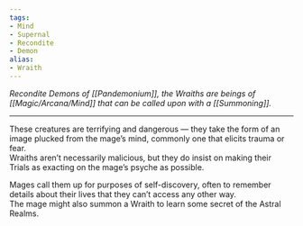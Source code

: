 ```yaml
---
tags:
- Mind
- Supernal
- Recondite
- Demon
alias:
- Wraith
---
```


_Recondite Demons of [[Pandemonium]], the Wraiths are beings of [[Magic/Arcana/Mind]] that can be called upon with a [[Summoning]]._

---

These creatures are terrifying and dangerous — they take the form of an image plucked from the mage’s mind, commonly one that elicits trauma or fear.\
Wraiths aren’t necessarily malicious, but they do insist on making their Trials as exacting on the mage’s psyche as possible. 

Mages call them up for purposes of self-discovery, often to remember details about their lives that they can’t access any other way.\
The mage might also summon a Wraith to learn some secret of the Astral Realms.
